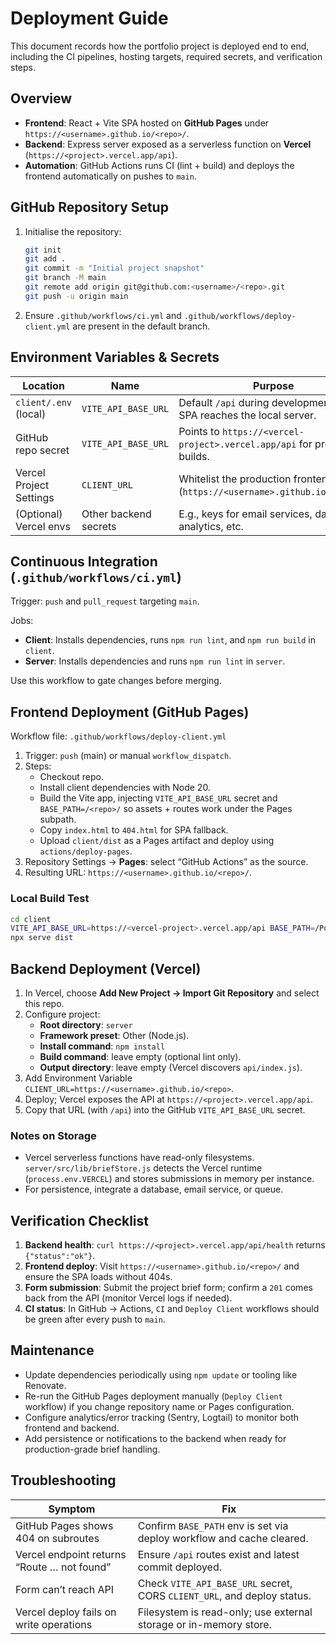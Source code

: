 # Deployment Guide

This document records how the portfolio project is deployed end to end, including the CI pipelines, hosting targets, required secrets, and verification steps.

## Overview

- **Frontend**: React + Vite SPA hosted on **GitHub Pages** under `https://<username>.github.io/<repo>/`.
- **Backend**: Express server exposed as a serverless function on **Vercel** (`https://<project>.vercel.app/api`).
- **Automation**: GitHub Actions runs CI (lint + build) and deploys the frontend automatically on pushes to `main`.

## GitHub Repository Setup

1. Initialise the repository:
   ```bash
   git init
   git add .
   git commit -m "Initial project snapshot"
   git branch -M main
   git remote add origin git@github.com:<username>/<repo>.git
   git push -u origin main
   ```
2. Ensure `.github/workflows/ci.yml` and `.github/workflows/deploy-client.yml` are present in the default branch.

## Environment Variables & Secrets

| Location                  | Name                   | Purpose                                                                 |
|---------------------------|------------------------|-------------------------------------------------------------------------|
| `client/.env` (local)     | `VITE_API_BASE_URL`    | Default `/api` during development so the SPA reaches the local server.  |
| GitHub repo secret        | `VITE_API_BASE_URL`    | Points to `https://<vercel-project>.vercel.app/api` for production builds. |
| Vercel Project Settings   | `CLIENT_URL`           | Whitelist the production frontend origin (`https://<username>.github.io/<repo>`). |
| (Optional) Vercel envs    | Other backend secrets  | E.g., keys for email services, databases, analytics, etc.               |

## Continuous Integration (`.github/workflows/ci.yml`)

Trigger: `push` and `pull_request` targeting `main`.

Jobs:
- **Client**: Installs dependencies, runs `npm run lint`, and `npm run build` in `client`.
- **Server**: Installs dependencies and runs `npm run lint` in `server`.

Use this workflow to gate changes before merging.

## Frontend Deployment (GitHub Pages)

Workflow file: `.github/workflows/deploy-client.yml`

1. Trigger: `push` (main) or manual `workflow_dispatch`.
2. Steps:
   - Checkout repo.
   - Install client dependencies with Node 20.
   - Build the Vite app, injecting `VITE_API_BASE_URL` secret and `BASE_PATH=/<repo>/` so assets + routes work under the Pages subpath.
   - Copy `index.html` to `404.html` for SPA fallback.
   - Upload `client/dist` as a Pages artifact and deploy using `actions/deploy-pages`.
3. Repository Settings → **Pages**: select “GitHub Actions” as the source.
4. Resulting URL: `https://<username>.github.io/<repo>/`.

### Local Build Test

```bash
cd client
VITE_API_BASE_URL=https://<vercel-project>.vercel.app/api BASE_PATH=/Portfolio/ npm run build
npx serve dist
```

## Backend Deployment (Vercel)

1. In Vercel, choose **Add New Project → Import Git Repository** and select this repo.
2. Configure project:
   - **Root directory**: `server`
   - **Framework preset**: Other (Node.js).
   - **Install command**: `npm install`
   - **Build command**: leave empty (optional lint only).
   - **Output directory**: leave empty (Vercel discovers `api/index.js`).
3. Add Environment Variable `CLIENT_URL=https://<username>.github.io/<repo>`.
4. Deploy; Vercel exposes the API at `https://<project>.vercel.app/api`.
5. Copy that URL (with `/api`) into the GitHub `VITE_API_BASE_URL` secret.

### Notes on Storage

- Vercel serverless functions have read-only filesystems. `server/src/lib/briefStore.js` detects the Vercel runtime (`process.env.VERCEL`) and stores submissions in memory per instance.
- For persistence, integrate a database, email service, or queue.

## Verification Checklist

1. **Backend health**: `curl https://<project>.vercel.app/api/health` returns `{"status":"ok"}`.
2. **Frontend deploy**: Visit `https://<username>.github.io/<repo>/` and ensure the SPA loads without 404s.
3. **Form submission**: Submit the project brief form; confirm a `201` comes back from the API (monitor Vercel logs if needed).
4. **CI status**: In GitHub → Actions, `CI` and `Deploy Client` workflows should be green after every push to `main`.

## Maintenance

- Update dependencies periodically using `npm update` or tooling like Renovate.
- Re-run the GitHub Pages deployment manually (`Deploy Client` workflow) if you change repository name or Pages configuration.
- Configure analytics/error tracking (Sentry, Logtail) to monitor both frontend and backend.
- Add persistence or notifications to the backend when ready for production-grade brief handling.

## Troubleshooting

| Symptom                                                 | Fix                                                                       |
|---------------------------------------------------------|---------------------------------------------------------------------------|
| GitHub Pages shows 404 on subroutes                     | Confirm `BASE_PATH` env is set via deploy workflow and cache cleared.     |
| Vercel endpoint returns “Route … not found”             | Ensure `/api` routes exist and latest commit deployed.                    |
| Form can’t reach API                                    | Check `VITE_API_BASE_URL` secret, CORS `CLIENT_URL`, and deploy status.   |
| Vercel deploy fails on write operations                 | Filesystem is read-only; use external storage or in-memory store.         |

